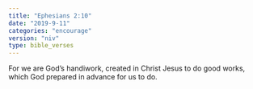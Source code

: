 ```yaml
---
title: "Ephesians 2:10"
date: "2019-9-11"
categories: "encourage"
version: "niv"
type: bible_verses
---
```


For we are God’s handiwork, created in Christ Jesus to do good works, which God prepared in advance for us to do.